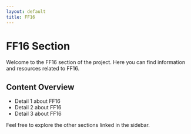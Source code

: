 ```yaml
---
layout: default
title: FF16
---
```


# FF16 Section

Welcome to the FF16 section of the project. Here you can find information and resources related to FF16.

## Content Overview

- Detail 1 about FF16
- Detail 2 about FF16
- Detail 3 about FF16

Feel free to explore the other sections linked in the sidebar.
